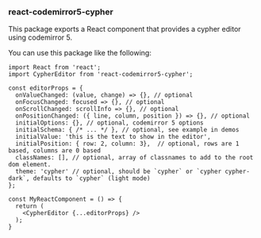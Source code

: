 ### react-codemirror5-cypher

This package exports a React component that provides a cypher editor using codemirror 5.

You can use this package like the following:

```
import React from 'react';
import CypherEditor from 'react-codemirror5-cypher';

const editorProps = {
  onValueChanged: (value, change) => {}, // optional
  onFocusChanged: focused => {}, // optional
  onScrollChanged: scrollInfo => {}, // optional
  onPositionChanged: ({ line, column, position }) => {}, // optional
  initialOptions: {}, // optional, codemirror 5 options
  initialSchema: { /* ... */ }, // optional, see example in demos
  initialValue: 'this is the text to show in the editor',
  initialPosition: { row: 2, column: 3},  // optional, rows are 1 based, columns are 0 based
  classNames: [], // optional, array of classnames to add to the root dom element.
  theme: 'cypher' // optional, should be `cypher` or `cypher cypher-dark`, defaults to `cypher` (light mode)
};

const MyReactComponent = () => {
  return (
    <CypherEditor {...editorProps} />
  );
}
```
